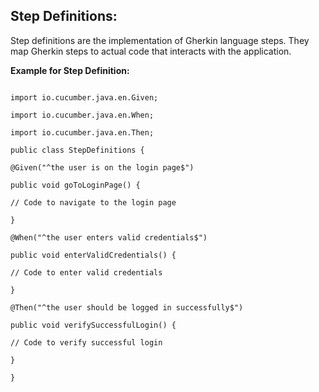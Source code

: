 ﻿## Step Definitions: ##

Step definitions are the implementation of Gherkin language steps. They map Gherkin steps to actual code that interacts with the application.

**Example for Step Definition:**

~~~

import io.cucumber.java.en.Given;

import io.cucumber.java.en.When;

import io.cucumber.java.en.Then;

public class StepDefinitions {

@Given("^the user is on the login page$")

public void goToLoginPage() {

// Code to navigate to the login page

}

@When("^the user enters valid credentials$")

public void enterValidCredentials() {

// Code to enter valid credentials

}

@Then("^the user should be logged in successfully$")

public void verifySuccessfulLogin() {

// Code to verify successful login

}

}

~~~
